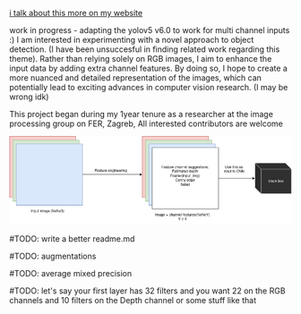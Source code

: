[i talk about this more on my website](https://jere357.github.io/rgbd.html)


work in progress - adapting the yolov5 v6.0 to work for multi channel inputs :)
 I am interested in experimenting with a novel approach to object detection. (I have been unsuccesful in finding related work regarding this theme). Rather than relying solely on RGB images, I aim to enhance the input data by adding extra channel features. By doing so, I hope to create a more nuanced and detailed representation of the images, which can potentially lead to exciting advances in computer vision research. (I may be wrong idk)



This project began during my 1year tenure as a researcher at the image processing group on FER, Zagreb, All interested contributors are welcome

![sketch](/rgbd_background.png)


\#TODO: write a better readme.md

\#TODO: augmentations

\#TODO: average mixed precision

\#TODO: let's say your first layer has 32 filters and you want 22 on the RGB channels and 10 filters on the Depth channel or some stuff like that
